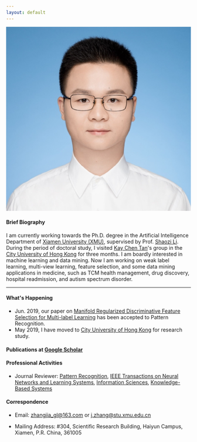 ```yaml
---
layout: default 
---
```


<img class="profile-picture" src="jiazhang.jpg">

#### Brief Biography

I am currently working towards the Ph.D. degree in the Artificial Intelligence Department of [Xiamen University (XMU)](https://www.xmu.edu.cn/), supervised by Prof. [Shaozi Li](http://imt.xmu.edu.cn/szdw.html). During the period of doctoral study, I visited [Kay Chen Tan](http://www.cityu.edu.hk/stfprofile/kaytan.htm)'s group in the [City University of Hong Kong](https://www.cityu.edu.hk/) for three months. I am boardly interested in machine learning and data mining. Now I am working on weak label learning, multi-view learning, feature selection, and some data mining applications in medicine, such as TCM health management, drug discovery, hospital readmission, and autism spectrum disorder.

---

#### What's Happening

* Jun. 2019, our paper on [Manifold Regularized Discriminative Feature Selection for Multi-label Learning](https://www.sciencedirect.com/science/article/pii/S0031320319302341) has been accepted to Pattern Recognition.
* May 2019, I have moved to [City University of Hong Kong](https://www.cityu.edu.hk/) for research study.

#### Publications at [Google Scholar](https://scholar.google.com.hk/citations?user=yBaTk-gAAAAJ&hl=en)

#### Professional Activities

* Journal Reviewer: [Pattern Recognition](https://www.journals.elsevier.com/pattern-recognition/), [IEEE Transactions on Neural Networks and Learning Systems](https://mc.manuscriptcentral.com/tnnls), [Information Sciences](https://www.journals.elsevier.com/information-sciences), [Knowledge-Based Systems](https://www.journals.elsevier.com/knowledge-based-systems)

#### Correspondence

* Email: [zhangjia_gl@163.com](mailto:zhangjia_gl@163.com) or [j.zhang@stu.xmu.edu.cn](mailto:j.zhang@stu.xmu.edu.cn)

* Mailing Address: #304, Scientific Research Building, Haiyun Campus, Xiamen, P.R. China, 361005
